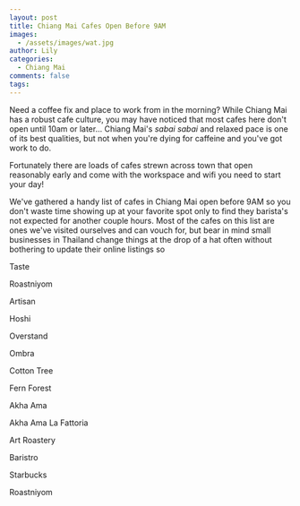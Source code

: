 ```yaml
---
layout: post
title: Chiang Mai Cafes Open Before 9AM
images:
  - /assets/images/wat.jpg
author: Lily
categories:
  - Chiang Mai
comments: false
tags:
---
```


Need a coffee fix and place to work from in the morning? While Chiang Mai has a robust cafe culture, you may have noticed that most cafes here don't open until 10am or later... Chiang Mai's&nbsp;*sabai sabai*&nbsp;and relaxed pace is one of its best qualities, but not when you're dying for caffeine and you've got work to do.

Fortunately there are loads of cafes strewn across town that open reasonably early and come with the workspace and wifi you need to start your day\!

We've gathered a handy list of cafes in Chiang Mai open before 9AM so you don't waste time showing up at your favorite spot only to find they barista's not expected for another couple hours. Most of the cafes on this list are ones we've visited ourselves and can vouch for, but bear in mind small businesses in Thailand change things at the drop of a hat often without bothering to update their online listings so&nbsp;

Taste

Roastniyom

Artisan

Hoshi

Overstand

Ombra

Cotton Tree

Fern Forest

Akha Ama

Akha Ama La Fattoria

Art Roastery

Baristro

Starbucks

Roastniyom